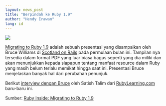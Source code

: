 ```yaml
---
layout: news_post
title: "Berpindah ke Ruby 1.9"
author: "Hendy Irawan"
lang: id
---
```


![](http://farm4.static.flickr.com/3153/2453028831_59a88a38e1_o.jpg)

[Migrating to Ruby 1.9][1] adalah sebuah presentasi yang disampaikan
oleh Bruce Williams di [Scotland on Rails][2] pada permulaan bulan ini.
Tampilan nya tersedia dalam format PDF yang luar biasa bagus seperti
yang dia miliki dan akan menunjukkan kepada siapapun tentang manfaat
resource dalam Ruby yang masih belum terlalu memikat hingga saat ini.
Presentasi Bruce menjelaskan banyak hal dari perubahan penunjuk.

Berikut [interview dengan Bruce][3] oleh Satish Talim dari
[RubyLearning.com][3] baru-baru ini.

Sumber: [Ruby Inside: Migrating to Ruby 1.9][4]



[1]: http://codefluency.com/articles/2008/04/13/migrating-to-ruby-1-9/
[2]: http://scotlandonrails.com/
[3]: http://rubylearning.com/blog/2008/04/18/ruby-interview-bruce-williams-of-fiveruns/
[4]: http://www.rubyinside.com/migrating-to-ruby-19-876.html
